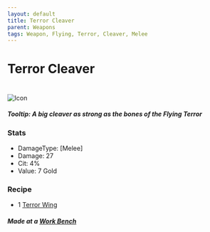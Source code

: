 ```yaml
---
layout: default
title: Terror Cleaver
parent: Weapons
tags: Weapon, Flying, Terror, Cleaver, Melee
---
```


# Terror Cleaver
#
![Icon](https://raw.githubusercontent.com/KoekMeneer/SupernovaMod/main/Npcs/Bosses/FlyingTerror/TerrorCleaver.png)

##### Tooltip: *A big cleaver as strong as the bones of the Flying Terror*

### Stats
- DamageType: [Melee]
- Damage: 27
- Cit: 4%
- Value: 7 Gold

### Recipe
- 1 [Terror Wing](https://koekmeneer.github.io/SupernovaMod/docs/items/materials/terror_wing)

##### Made at a [Work Bench](https://terraria.fandom.com/wiki/Work_Benches)

